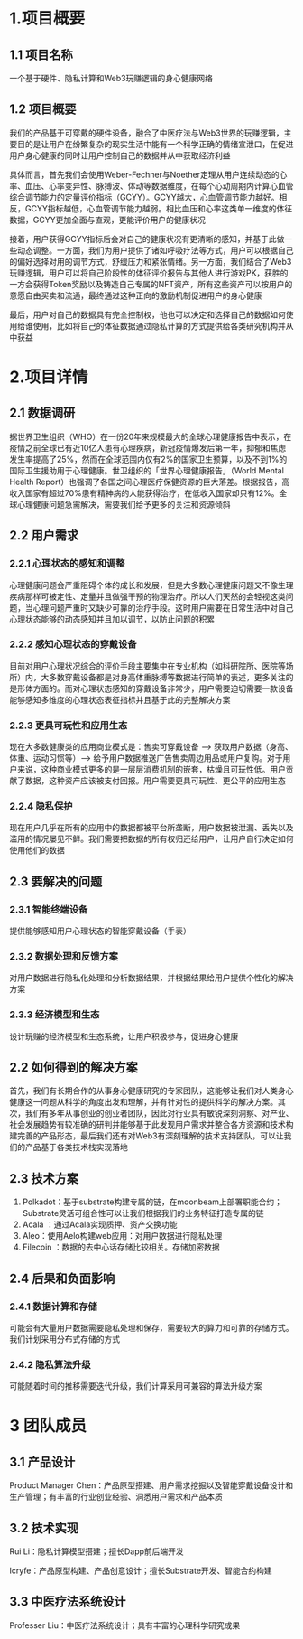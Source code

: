 # 1.项目概要

## 1.1 项目名称

一个基于硬件、隐私计算和Web3玩赚逻辑的身心健康网络

## 1.2 项目概要

我们的产品基于可穿戴的硬件设备，融合了中医疗法与Web3世界的玩赚逻辑，主要目的是让用户在纷繁复杂的现实生活中能有一个科学正确的情绪宣泄口，在促进用户身心健康的同时让用户控制自己的数据并从中获取经济利益

具体而言，首先我们会使用Weber-Fechner与Noether定理从用户连续动态的心率、血压、心率变异性、脉搏波、体动等数据维度，在每个心动周期内计算心血管综合调节能力的定量评价指标（GCYY）。GCYY越大，心血管调节能力越好。相反，GCYY指标越低，心血管调节能力越弱。相比血压和心率这类单一维度的体征数据，GCYY更加全面与直观，更能评价用户的健康状况

接着，用户获得GCYY指标后会对自己的健康状况有更清晰的感知，并基于此做一些动态调整。一方面，我们为用户提供了诸如呼吸疗法等方式，用户可以根据自己的偏好选择对用的调节方式，舒缓压力和紧张情绪。另一方面，我们结合了Web3玩赚逻辑，用户可以将自己阶段性的体征评价报告与其他人进行游戏PK，获胜的一方会获得Token奖励以及铸造自己专属的NFT资产，所有这些资产可以按用户的意愿自由买卖和流通，最终通过这种正向的激励机制促进用户的身心健康

最后，用户对自己的数据具有完全控制权，他也可以决定和选择自己的数据如何使用给谁使用，比如将自己的体征数据通过隐私计算的方式提供给各类研究机构并从中获益

# 2.项目详情

## 2.1 数据调研

据世界卫生组织（WHO）在一份20年来规模最大的全球心理健康报告中表示，在疫情之前全球已有近10亿人患有心理疾病，新冠疫情爆发后第一年，抑郁和焦虑发生率提高了25%，然而在全球范围内仅有2%的国家卫生预算，以及不到1%的国际卫生援助用于心理健康。世卫组织的「世界心理健康报告」（World Mental Health Report）也强调了各国之间心理医疗保健资源的巨大落差。根据报告，高收入国家有超过70%患有精神病的人能获得治疗，在低收入国家却只有12%。全球心理健康问题急需解决，需要我们给予更多的关注和资源倾斜

## 2.2 用户需求

### 2.2.1 心理状态的感知和调整

心理健康问题会严重阻碍个体的成长和发展，但是大多数心理健康问题又不像生理疾病那样可被定性、定量并且做强干预的物理治疗。所以人们天然的会轻视这类问题，当心理问题严重时又缺少可靠的治疗手段。这时用户需要在日常生活中对自己心理状态能够的动态感知并且加以调节，以防止问题的积累

### 2.2.2 感知心理状态的穿戴设备

目前对用户心理状况综合的评价手段主要集中在专业机构（如科研院所、医院等场所）内，大多数穿戴设备都是对身高体重脉搏等数据进行简单的表述，更多关注的是形体方面的。而对心理状态感知的穿戴设备非常少，用户需要迫切需要一款设备能够感知多维度的心理状态表征指标并且基于此的完整解决方案

### 2.2.3 更具可玩性和应用生态

现在大多数健康类的应用商业模式是：售卖可穿戴设备 —> 获取用户数据（身高、体重、运动习惯等）—> 给予用户数据推送广告售卖周边用品或用户复购。对于用户来说，这种商业模式更多的是一层层消费机制的嵌套，枯燥且可玩性低。用户贡献了数据，这种资产应该被支付回报。用户需要更具可玩性、更公平的应用生态

### 2.2.4 隐私保护

现在用户几乎在所有的应用中的数据都被平台所垄断，用户数据被泄漏、丢失以及滥用的情况屡见不鲜。我们需要把数据的所有权归还给用户，让用户自行决定如何使用他们的数据

## 2.3 要解决的问题

### 2.3.1 智能终端设备

提供能够感知用户心理状态的智能穿戴设备（手表）

### 2.3.2  数据处理和反馈方案

对用户数据进行隐私化处理和分析数据结果，并根据结果给用户提供个性化的解决方案

### 2.3.3 经济模型和生态

设计玩赚的经济模型和生态系统，让用户积极参与，促进身心健康

## 2.2 如何得到的解决方案

首先，我们有长期合作的从事身心健康研究的专家团队，这能够让我们对人类身心健康这一问题从科学的角度出发和理解，并有针对性的提供科学的解决方案。其次，我们有多年从事创业的创业者团队，因此对行业具有敏锐深刻洞察、对产业、社会发展趋势有较准确的研判并能够基于此发现用户需求并整合各方资源和技术构建完善的产品形态，最后我们还有对Web3有深刻理解的技术支持团队，可以让我们的产品基于各类技术栈实现落地

## 2.3 技术方案

1. Polkadot：基于substrate构建专属的链，在moonbeam上部署职能合约；Substrate灵活可组合性可以让我们根据我们的业务特征打造专属的链
2. Acala ：通过Acala实现质押、资产交换功能
3. Aleo：使用Aelo构建web应用：对用户数据进行隐私处理
4. Filecoin ：数据的去中心话存储比较相关。存储加密数据

## 2.4 后果和负面影响

### 2.4.1 数据计算和存储

可能会有大量用户数据需要隐私处理和保存，需要较大的算力和可靠的存储方式。我们计划采用分布式存储的方式

### 2.4.2 隐私算法升级

可能随着时间的推移需要迭代升级，我们计算采用可兼容的算法升级方案

# 3 团队成员

## 3.1 产品设计

Product Manager Chen：产品原型搭建、用户需求挖掘以及智能穿戴设备设计和生产管理；有丰富的行业创业经验、洞悉用户需求和产品本质

## 3.2 技术实现

Rui Li：隐私计算模型搭建；擅长Dapp前后端开发

Icryfe：产品原型构建、产品创意设计；擅长Substrate开发、智能合约构建

## 3.3 中医疗法系统设计

Professer Liu：中医疗法系统设计；具有丰富的心理科学研究成果



